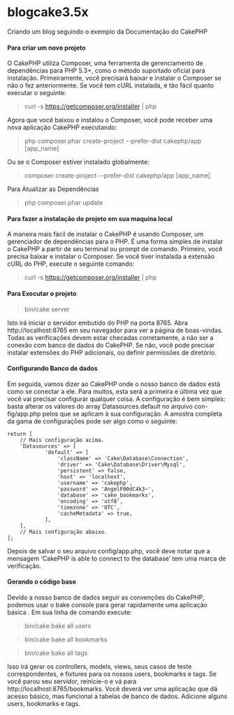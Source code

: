 # blogcake3.5x
Criando um blog seguindo o exemplo da Documentação do CakePHP

#### Para criar um novo projeto
O CakePHP utiliza Composer, uma ferramenta de gerenciamento de dependências para PHP 5.3+, como o método suportado oficial para instalação.
Primeiramente, você precisará baixar e instalar o Composer se não o fez anteriormente. Se você tem cURL instalada, é tão fácil quanto executar o seguinte:
> curl -s https://getcomposer.org/installer | php

Agora que você baixou e instalou o Composer, você pode receber uma nova aplicação CakePHP executando:
> php composer.phar create-project --prefer-dist cakephp/app [app_name]

Ou se o Composer estiver instalado globalmente:

> composer create-project --prefer-dist cakephp/app [app_name]

Para Atualizar as Dependências
> php composer.phar update

#### Para fazer a instalação do projeto em sua maquina local
A maneira mais fácil de instalar o CakePHP é usando Composer, um gerenciador de dependências para o PHP. É uma
forma simples de instalar o CakePHP a partir de seu terminal ou prompt de comando. Primeiro, você precisa baixar e
instalar o Composer. Se você tiver instalada a extensão cURL do PHP, execute o seguinte comando:

> curl -s https://getcomposer.org/installer | php

#### Para Executar o projeto
> bin/cake server

Isto irá iniciar o servidor embutido do PHP na porta 8765. Abra http://localhost:8765 em seu navegador
para ver a página de boas-vindas. Todas as verificações devem estar checadas corretamente, a não ser a conexão com
banco de dados do CakePHP. Se não, você pode precisar instalar extensões do PHP adicionais, ou definir permissões
de diretório.

#### Configurando Banco de dados
Em seguida, vamos dizer ao CakePHP onde o nosso banco de dados está como se conectar a ele. Para muitos, esta
será a primeira e última vez que você vai precisar configurar qualquer coisa.
A configuração é bem simples: basta alterar os valores do array Datasources.default no arquivo con-
fig/app.php pelos que se aplicam à sua configuração. A amostra completa da gama de configurações pode ser algo
como o seguinte:
```
return [
    // Mais configuração acima.
    'Datasources' => [
            'default' => [
                'className' => 'Cake\Database\Connection',
                'driver' => 'Cake\Database\Driver\Mysql',
                'persistent' => false,
                'host' => 'localhost',
                'username' => 'cakephp',
                'password' => 'AngelF00dC4k3~',
                'database' => 'cake_bookmarks',
                'encoding' => 'utf8',
                'timezone' => 'UTC',
                'cacheMetadata' => true,
            ],
    ],
    // Mais configuração abaixo.
];
```
Depois de salvar o seu arquivo config/app.php, você deve notar que a mensagem ‘CakePHP is able to connect to the
database’ tem uma marca de verificação.

#### Gerando o código base
Devido a nosso banco de dados seguir as convenções do CakePHP, podemos usar o bake console para gerar rapidamente
uma aplicação básica . Em sua linha de comando execute:
> bin/cake bake all users

> bin/cake bake all bookmarks

> bin/cake bake all tags

Isso irá gerar os controllers, models, views, seus casos de teste correspondentes, e fixtures para os nossos users,
bookmarks e tags. Se você parou seu servidor, reinicie-o e vá para http://localhost:8765/bookmarks.
Você deverá ver uma aplicação que dá acesso básico, mas funcional a tabelas de banco de dados. Adicione alguns
users, bookmarks e tags.

